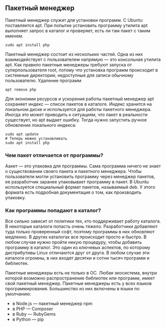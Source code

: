 ## Пакетный менеджер

Пакетный менеджер служит для установки программ. С Ubuntu поставляется apt. При попытке установить программу утилита apt выполняет запрос в каталог и проверяет, есть ли там пакет с таким именем.
```
sudo apt install php
```
Пакетный менеджер состоит из нескольких частей. Одна из них взаимодействует с пользователем напрямую — это консольная утилита apt. Как правило пакетные менеджеры требуют запуска от суперпользователя root, потому что установка программ происходит в системные директории, недоступные для записи обычному пользователю.
Удаление программ
```
apt remove php
```
Для экономии ресурсов и ускорения работы пакетный менеджер apt сохраняет индекс — список пакетов в каталоге. Индекс хранится на локальном диске и используется для работы пакетного менеджера. Иногда это может приводить к ситуациям, что пакет в реальности существует, но apt выдает ошибку. Тогда нужно запустить ручное обновление локального индекса:
```
sudo apt update
# Теперь можно устанавливать
sudo apt install php
```
### Чем пакет отличается от программы?

Аакет — это упаковка для программы. Сама программа ничего не знает о существовании своего пакета и пакетного менеджера. Чтобы пользователи могли установить программу через менеджер пакетов, ее разработчик заранее упаковывает программу в пакет. В Ubuntu используется специальный формат пакетов, называемый deb. У этого формата есть подробная документация о том, как производить упаковку.

### Как программы попадают в каталог?

Все сильно зависит от политики тех, кто поддерживает работу каталога. В некоторые каталоги попасть очень тяжело. Разработчики добавляют туда только проверенный софт, поэтому программы в них обновляют медленно. В других каталогах все происходит просто и быстро. В любом случае нужно пройти некую процедуру, чтобы добавить программу в каталог. Это один из ключевых аспектов, по которому дистрибутивы Linux отличаются друг от друга. В любом случае эти каталоги огромны, в них входят десятки и сотни тысяч программ и библиотек.


Пакетные менеджеры есть не только в ОС. Любая экосистема, внутри которой возможно распространение библиотек или программ, имеет свой пакетный менеджер. Пакетные менеджеры есть у всех языков программирования. Большинство из них включены в языки по умолчанию:
- в Node.js — пакетный менеджер npm
- в PHP — Composer
- в Ruby — RubyGems
- в Python — pip

